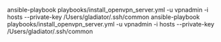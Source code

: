 ansible-playbook playbooks/install_openvpn_server.yml -u vpnadmin -i hosts --private-key /Users/gladiator/.ssh/common 
ansible-playbook playbooks/install_openvpn_server.yml -u vpnadmin -i hosts --private-key /Users/gladiator/.ssh/common 